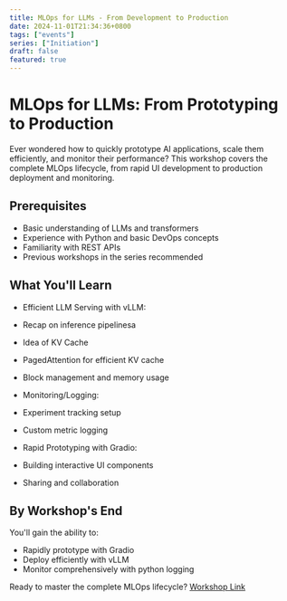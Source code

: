```yaml
---
title: MLOps for LLMs - From Development to Production
date: 2024-11-01T21:34:36+0800
tags: ["events"]
series: ["Initiation"]
draft: false
featured: true
---
```

# MLOps for LLMs: From Prototyping to Production

Ever wondered how to quickly prototype AI applications, scale them efficiently, and monitor their performance? This workshop covers the complete MLOps lifecycle, from rapid UI development to production deployment and monitoring.

## Prerequisites

* Basic understanding of LLMs and transformers
* Experience with Python and basic DevOps concepts
* Familiarity with REST APIs
* Previous workshops in the series recommended

## What You'll Learn

* Efficient LLM Serving with vLLM:

* Recap on inference pipelinesa
* Idea of KV Cache
* PagedAttention for efficient KV cache
* Block management and memory usage

* Monitoring/Logging:

* Experiment tracking setup
* Custom metric logging

* Rapid Prototyping with Gradio:

* Building interactive UI components
* Sharing and collaboration

## By Workshop's End

You'll gain the ability to:

* Rapidly prototype with Gradio
* Deploy efficiently with vLLM
* Monitor comprehensively with python logging

Ready to master the complete MLOps lifecycle? [Workshop Link](https://docs.google.com/presentation/d/1_xYi_0aVjcSlXIyb0AJQQW_nc5NQahU50uC7mhJrEHo/edit#slide=id.g2838c175f86_0_89)
